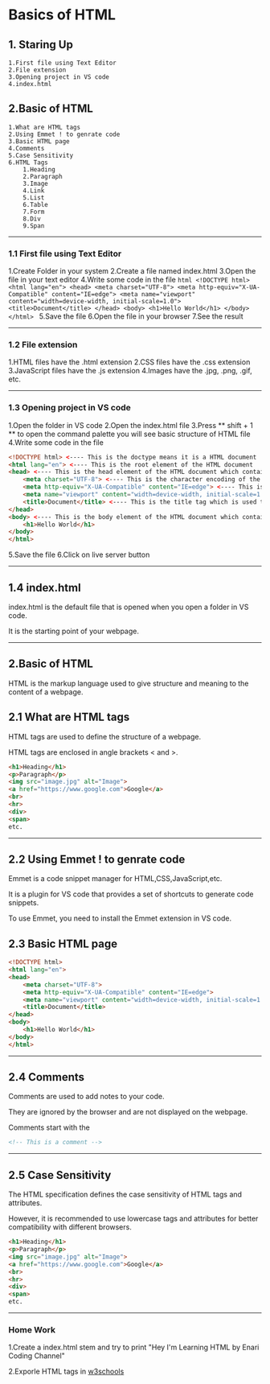 # Basics of HTML

## 1. Staring Up
    1.First file using Text Editor
    2.File extension
    3.Opening project in VS code
    4.index.html
## 2.Basic of HTML
    1.What are HTML tags
    2.Using Emmet ! to genrate code
    3.Basic HTML page
    4.Comments
    5.Case Sensitivity
    6.HTML Tags
        1.Heading
        2.Paragraph
        3.Image
        4.Link
        5.List
        6.Table
        7.Form
        8.Div
        9.Span

---

### 1.1 First file using Text Editor

1.Create Folder in your system
2.Create a file named index.html
3.Open the file in your text editor
4.Write some code in the file
    ```html
     <!DOCTYPE html>
     <html lang="en">
     <head>
         <meta charset="UTF-8">
         <meta http-equiv="X-UA-Compatible" content="IE=edge">
         <meta name="viewport" content="width=device-width, initial-scale=1.0">
         <title>Document</title>
     </head>
     <body>
        <h1>Hello World</h1>
     </body>
     </html>
    ```
5.Save the file
6.Open the file in your browser
7.See the result

---

### 1.2 File extension

1.HTML files have the .html extension
2.CSS files have the .css extension
3.JavaScript files have the .js extension
4.Images have the .jpg, .png, .gif, etc.


---

### 1.3 Opening project in VS code
1.Open the folder in VS code
2.Open the index.html file
3.Press ** shift + 1 ** to open the command palette you will see basic structure of HTML file
4.Write some code in the file
```html
<!DOCTYPE html> <---- This is the doctype means it is a HTML document
<html lang="en"> <---- This is the root element of the HTML document
<head> <---- This is the head element of the HTML document which contains meta tags and title tag which is used to define the title of the webpage and meta tags which are used to define the character encoding and viewport
    <meta charset="UTF-8"> <---- This is the character encoding of the webpage, UTF-8 is the most commonly used character encoding
    <meta http-equiv="X-UA-Compatible" content="IE=edge"> <---- This is the meta tag which is used to define the browser compatibility of the webpage and the content attribute specifies the browser version that the webpage is compatible with IE=edge means it is compatible with all versions of Internet Explorer and Edge
    <meta name="viewport" content="width=device-width, initial-scale=1.0"> <---- This is the meta tag which is used to define the viewport of the webpage, the content attribute specifies the width and initial-scale attributes which are used to define the initial zoom level of the webpage
    <title>Document</title> <---- This is the title tag which is used to define the title of the webpage and the content attribute specifies the title of the webpage
</head>
<body> <---- This is the body element of the HTML document which contains the content of the webpage
    <h1>Hello World</h1>
</body>
</html>
```
5.Save the file
6.Click on live server button

---
## 1.4 index.html
index.html is the default file that is opened when you open a folder in VS code.

It is the starting point of your webpage.

---

## 2.Basic of HTML
HTML is the markup language used to give structure and meaning to the content of a webpage.
## 2.1  What are HTML tags
HTML tags are used to define the structure of a webpage.

HTML tags are enclosed in angle brackets < and >.

```html
<h1>Heading</h1>
<p>Paragraph</p>
<img src="image.jpg" alt="Image">
<a href="https://www.google.com">Google</a>
<br>
<hr>
<div>
<span>
etc.
```

---

## 2.2 Using Emmet ! to genrate code
Emmet is a code snippet manager for HTML,CSS,JavaScript,etc.

It is a plugin for VS code that provides a set of shortcuts to generate code snippets.

To use Emmet, you need to install the Emmet extension in VS code.

## 2.3 Basic HTML page

```html
<!DOCTYPE html>
<html lang="en">
<head>
    <meta charset="UTF-8">
    <meta http-equiv="X-UA-Compatible" content="IE=edge">
    <meta name="viewport" content="width=device-width, initial-scale=1.0">
    <title>Document</title>
</head>
<body>
    <h1>Hello World</h1>
</body>
</html>
```

---

## 2.4 Comments
Comments are used to add notes to your code.

They are ignored by the browser and are not displayed on the webpage.

Comments start with the <!-- and end with -->

```html
<!-- This is a comment -->
```

---

## 2.5 Case Sensitivity
The HTML specification defines the case sensitivity of HTML tags and attributes.

However, it is recommended to use lowercase tags and attributes for better compatibility with different browsers.

```html
<h1>Heading</h1>
<p>Paragraph</p>
<img src="image.jpg" alt="Image">
<a href="https://www.google.com">Google</a>
<br>
<hr>
<div>
<span>
etc.
```

---

### Home Work 

1.Create a index.html stem and try to print "Hey I'm Learning HTML by Enari Coding Channel"

2.Exporle HTML tags in [w3schools](https://www.w3schools.com/html/default.asp)